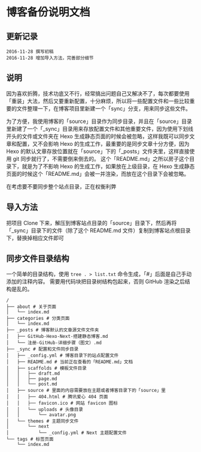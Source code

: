 # 博客备份说明文档

## 更新记录
```log
2016-11-28 撰写初稿
2016-11-28 增加导入方法，完善部分细节
```
## 说明

因为喜欢折腾，技术功底又不行，经常搞出问题自己又解决不了，每次都要使用「重装」大法，然后又要重新配置，十分麻烦，所以将一些配置文件和一些比较重要的文件整理一下，在博客项目里新建一个「sync」分支，用来同步这些文件。

为了方便，我使用博客的「source」目录作为同步目录，并且在「source」目录里新建了一个「\_sync」目录用来存放配置文件和其他重要文件，因为使用下划线开头的文件或文件夹在 Hexo 生成静态页面的时候会被忽略，这样我既可以同步文章和配置，又不会影响 Hexo 的生成工作，最重要的是同步文章十分方便，因为 Hexo 的默认文章存放位置就在「source」下的「\_posts」文件夹里，这样直接使用 git 同步就行了，不需要倒来倒去的。
这个「README.md」之所以房子这个目录下，就是为了不影响 Hexo 的生成工作，如果放在上级目录，在 Hexo 生成静态页面的时候这个「README.md」会被一并渲染，而放在这个目录下会被忽略。

在考虑要不要同步整个站点目录，正在权衡利弊

## 导入方法

把项目 Clone 下来，解压到博客站点目录的「source」目录下，然后再将「_sync」目录下的文件（除了这个 README.md 文件）复制到博客站点根目录下，替换掉相应文件即可

## 同步文件目录结构

一个简单的目录结构，使用 `tree . > list.txt` 命令生成，「#」后面是自己手动添加的注释内容。
需要用代码块把目录树结构包起来，否则 GitHub 渲染之后结构是乱的。

```tree
/
├── about # 关于页面
│   └── index.md
├── categories # 分类页面
│   └── index.md
├── _posts # 博客默认的文章源文件文件夹
│   ├── GitHub-Hexo-Next-搭建静态博客.md
│   └── 注册-GitHub-详细步骤（图文）.md
├── _sync # 配置和文件同步目录
│   ├── _config.yml # 博客目录下的站点配置文件
│   ├── README.md # 当前正在查看的「README.md」文档
│   ├── scaffolds # 模板文件目录
│   │   ├── draft.md
│   │   ├── page.md
│   │   └── post.md
│   ├── source # 里面的内容需要放在主题或者博客目录下的「source」里
│   │   ├── 404.html # 腾讯爱心 404 页面
│   │   ├── favicon.ico # 网站 favicon 图标
│   │   └── uploads # 头像目录
│   │       └── avatar.png
│   └── themes # 主题同步文件
│       └── next
│           └── _config.yml # Next 主题配置文件
└── tags # 标签页面
    └── index.md
```
